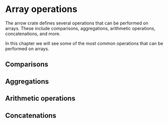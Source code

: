 # Array operations

The arrow crate defines several operations that can be performed on arrays.
These include comparisons, aggregations, arithmetic operations, concatenations,
and more.

In this chapter we will see some of the most common operations that can be
performed on arrays.

## Comparisons

## Aggregations

## Arithmetic operations

## Concatenations
